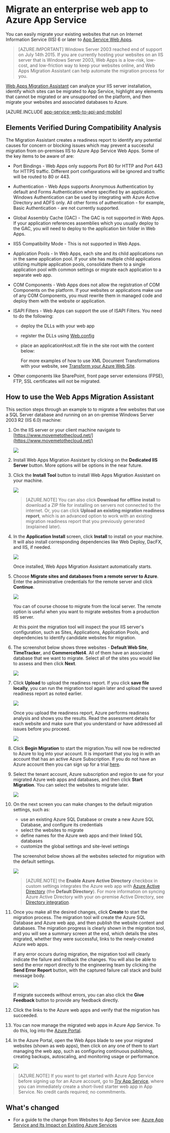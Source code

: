 ﻿<properties
    pageTitle="Migrate an enterprise web app to Azure App Service"
    description="Shows how to use Web Apps Migration Assistant to quickly migrate existing IIS websites to Azure App Service Web Apps"
    services="app-service"
    documentationcenter=""
    author="cephalin"
    writer="cephalin"
    manager="wpickett"
    editor="" />
<tags
    ms.assetid="2e846fc0-37cc-42e6-ac57-ff442ef16e85"
    ms.service="app-service"
    ms.workload="na"
    ms.tgt_pltfrm="na"
    ms.devlang="na"
    ms.topic="article"
    ms.date="07/01/2016"
    wacn.date=""
    ms.author="cephalin" />

# Migrate an enterprise web app to Azure App Service
You can easily migrate your existing websites that run on Internet Information Service (IIS) 6 or later to [App Service Web Apps](/documentation/articles/app-service-changes-existing-services/). 

> [AZURE.IMPORTANT]
> Windows Server 2003 reached end of support on July 14th 2015. If you are currently hosting your websites on an IIS server that is Windows Server 2003, Web Apps is a low-risk, low-cost, and low-friction way to keep your websites online, and Web Apps Migration Assistant can help automate the migration process for you. 
> 
> 

[Web Apps Migration Assistant](https://www.movemetothecloud.net/) can analyze your IIS server installation, identify which sites can be migrated to App Service, highlight any elements that cannot be migrated or are unsupported on the platform, and then migrate your websites and associated databases to Azure.

[AZURE.INCLUDE [app-service-web-to-api-and-mobile](../../includes/app-service-web-to-api-and-mobile.md)]

## Elements Verified During Compatibility Analysis
The Migration Assistant creates a readiness report to identify any potential causes for concern or blocking issues which may prevent a successful migration from on-premises IIS to Azure App Service Web Apps. Some of the key items to be aware of are:

* Port Bindings - Web Apps only supports Port 80 for HTTP and Port 443 for HTTPS traffic. Different port configurations will be ignored and traffic will be routed to 80 or 443. 
* Authentication - Web Apps supports Anonymous Authentication by default and Forms Authentication where specified by an application. Windows Authentication can be used by integrating with Azure Active Directory and ADFS only. All other forms of authentication - for example, Basic Authentication - are not currently supported. 
* Global Assembly Cache (GAC) - The GAC is not supported in Web Apps. If your application references assemblies which you usually deploy to the GAC, you will need to deploy to the application bin folder in Web Apps. 
* IIS5 Compatibility Mode - This is not supported in Web Apps. 
* Application Pools - In Web Apps, each site and its child applications run in the same application pool. If your site has multiple child applications utilizing multiple application pools, consolidate them to a single application pool with common settings or migrate each application to a separate web app.
* COM Components - Web Apps does not allow the registration of COM Components on the platform. If your websites or applications make use of any COM Components, you must rewrite them in managed code and deploy them with the website or application.
* ISAPI Filters - Web Apps can support the use of ISAPI Filters. You need to do the following:
  
  * deploy the DLLs with your web app 
  * register the DLLs using [Web.config](http://www.iis.net/configreference/system.webserver/isapifilters)
  * place an applicationHost.xdt file in the site root with the content below:
    
      <?xml version="1.0"?>
    
      <configuration xmlns:xdt="http://schemas.microsoft.com/XML-Document-Transform">
      <configSections>
          <sectionGroup name="system.webServer">
            <section name="isapiFilters" xdt:Transform="SetAttributes(overrideModeDefault)" overrideModeDefault="Allow" />
          </sectionGroup>
        </configSections>
      </configuration>
    
    For more examples of how to use XML Document Transformations with your website, see [Transform your Azure Web Site](http://blogs.msdn.com/b/waws/archive/2014/06/17/transform-your-microsoft-azure-web-site.aspx).
* Other components like SharePoint, front page server extensions (FPSE), FTP, SSL certificates will not be migrated.

## How to use the Web Apps Migration Assistant
This section steps through an example to to migrate a few websites that use a SQL Server database and running on an on-premise Windows Server 2003 R2 (IIS 6.0) machine:

1. On the IIS server or your client machine navigate to [https://www.movemetothecloud.net/](https://www.movemetothecloud.net/) 
   
   ![](./media/web-sites-migration-from-iis-server/migration-tool-homepage.png)
2. Install Web Apps Migration Assistant by clicking on the **Dedicated IIS Server** button. More options will be options in the near future. 
3. Click the **Install Tool** button to install Web Apps Migration Assistant on your machine.
   
   ![](./media/web-sites-migration-from-iis-server/install-page.png)
   
   > [AZURE.NOTE]
   > You can also click **Download for offline install** to download a ZIP file for installing on servers not connected to the internet. Or, you can click **Upload an existing migration readiness report**, which is an advanced option to work with an existing migration readiness report that you previously generated (explained later).
   > 
   > 
4. In the **Application Install** screen, click **Install** to install on your machine. It will also install corresponding dependencies like Web Deploy, DacFX, and IIS, if needed. 
   
   ![](./media/web-sites-migration-from-iis-server/install-progress.png)
   
   Once installed, Web Apps Migration Assistant automatically starts.
5. Choose **Migrate sites and databases from a remote server to Azure**. Enter the administrative credentials for the remote server and click **Continue**. 
   
   ![](./media/web-sites-migration-from-iis-server/migrate-from-remote.png)
   
   You can of course choose to migrate from the local server. The remote option is useful when you want to migrate websites from a production IIS server.
   
   At this point the migration tool will inspect the your IIS server's configuration, such as Sites, Applications, Application Pools, and dependencies to identify candidate websites for migration. 
6. The screenshot below shows three websites - **Default Web Site**, **TimeTracker**, and **CommerceNet4**. All of them have an associated database that we want to migrate. Select all of the sites you would like to assess and then click **Next**.
   
   ![](./media/web-sites-migration-from-iis-server/select-migration-candidates.png)
7. Click **Upload** to upload the readiness report. If you click **save file locally**, you can run the migration tool again later and upload the saved readiness report as noted earlier.
   
   ![](./media/web-sites-migration-from-iis-server/upload-readiness-report.png)
   
   Once you upload the readiness report, Azure performs readiness analysis and shows you the results. Read the assessment details for each website and make sure that you understand or have addressed all issues before you proceed. 
   
   ![](./media/web-sites-migration-from-iis-server/readiness-assessment.png)
8. Click **Begin Migration** to start the migration.You will now be redirected to Azure to log into your account. It is important that you log in with an account that has an active Azure Subscription. If you do not have an Azure account then you can sign up for a trial [here](/pricing/1rmb-trial/?WT.srch=1&WT.mc_ID=SEM_). 
9. Select the tenant account, Azure subscription and region to use for your migrated Azure web apps and databases, and then click **Start Migration**. You can select the websites to migrate later.
   
   ![](./media/web-sites-migration-from-iis-server/choose-tenant-account.png)
10. On the next screen you can make changes to the default migration settings, such as:
    
    * use an existing Azure SQL Database or create a new Azure SQL Database, and configure its credentials
    * select the websites to migrate
    * define names for the Azure web apps and their linked SQL databases
    * customize the global settings and site-level settings
    
    The screenshot below shows all the websites selected for migration with the default settings.
    
    ![](./media/web-sites-migration-from-iis-server/migration-settings.png)
    
    > [AZURE.NOTE]
    > the **Enable Azure Active Directory** checkbox in custom settings integrates the Azure web app with [Azure Active Directory](/documentation/articles/active-directory-whatis/) (the **Default Directory**). For more information on syncing Azure Active Directory with your on-premise Active Directory, see [Directory integration](http://msdn.microsoft.com/zh-cn/library/jj573653).
    > 
    > 
11. Once you make all the desired changes, click **Create** to start the migration process. The migration tool will create the Azure SQL Database and Azure web app, and then publish the website content and databases. The migration progress is clearly shown in the migration tool, and you will see a summary screen at the end, which details the sites migrated, whether they were successful, links to the newly-created Azure web apps. 
    
    If any error occurs during migration, the migration tool will clearly indicate the failure and rollback the changes. You will also be able to send the error report directly to the engineering team by clicking the **Send Error Report** button, with the captured failure call stack and build message body. 
    
    ![](./media/web-sites-migration-from-iis-server/migration-error-report.png)
    
    If migrate succeeds without errors, you can also click the **Give Feedback** button to provide any feedback directly. 
12. Click the links to the Azure web apps and verify that the migration has succeeded.
13. You can now manage the migrated web apps in Azure App Service. To do this, log into the [Azure Portal](https://portal.azure.cn).
14. In the Azure Portal, open the Web Apps blade to see your migrated websites (shown as web apps), then click on any one of them to start managing the web app, such as configuring continuous publishing, creating backups, autoscaling, and monitoring usage or performance.
    
    ![](./media/web-sites-migration-from-iis-server/TimeTrackerMigrated.png)

> [AZURE.NOTE]
> If you want to get started with Azure App Service before signing up for an Azure account, go to [Try App Service](https://tryappservice.azure.com/), where you can immediately create a short-lived starter web app in App Service. No credit cards required; no commitments.
> 
> 

## What's changed
* For a guide to the change from Websites to App Service see: [Azure App Service and Its Impact on Existing Azure Services](/documentation/articles/app-service-changes-existing-services/)

